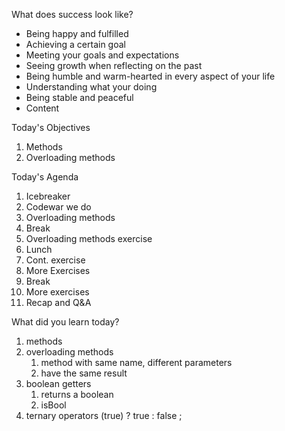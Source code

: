 What does success look like?

* Being happy and fulfilled
* Achieving a certain goal
* Meeting your goals and expectations
* Seeing growth when reflecting on the past
* Being humble and warm-hearted in every aspect of your life
* Understanding what your doing
* Being stable and peaceful
* Content

Today's Objectives

1. Methods
2. Overloading methods

Today's Agenda

1. Icebreaker
2. Codewar we do
3. Overloading methods
4. Break
5. Overloading methods exercise
6. Lunch
7. Cont. exercise
8. More Exercises
9. Break
10. More exercises
11. Recap and Q&A


What did you learn today?

1. methods
2. overloading methods
   1. method with same name, different parameters
   2. have the same result
3. boolean getters
   1. returns a boolean
   2. isBool
4. ternary operators (true) ? true : false ;